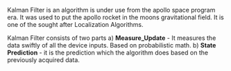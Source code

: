 Kalman Filter is an algorithm is under use from the apollo space program era. It was used to put the apollo rocket in the moons gravitational field. It is one of the sought after Localization Algorithms.

Kalman Filter consists of two parts 
a)
**Measure_Update** - It measures the data swiftly of all the device inputs. Based on probabilistic math.
b)
**State Prediction** - it is the prediction which the algorithm does based on the previously acquired data.
